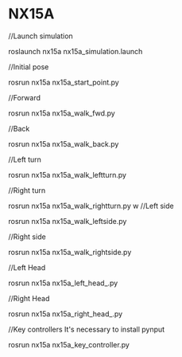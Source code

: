 # NX15A

//Launch simulation

roslaunch nx15a nx15a_simulation.launch

//Initial pose

rosrun nx15a nx15a_start_point.py

//Forward

rosrun nx15a nx15a_walk_fwd.py

//Back

rosrun nx15a nx15a_walk_back.py

//Left turn

rosrun nx15a nx15a_walk_leftturn.py

//Right turn

rosrun nx15a nx15a_walk_rightturn.py
w
//Left side

rosrun nx15a nx15a_walk_leftside.py

//Right side

rosrun nx15a nx15a_walk_rightside.py

//Left Head

rosrun nx15a nx15a_left_head_.py

//Right Head

rosrun nx15a nx15a_right_head_.py

//Key controllers  It's necessary to install pynput

rosrun nx15a nx15a_key_controller.py